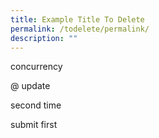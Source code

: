 ```yaml
---
title: Example Title To Delete
permalink: /todelete/permalink/
description: ""
---
```

concurrency

@ update

second time

submit first